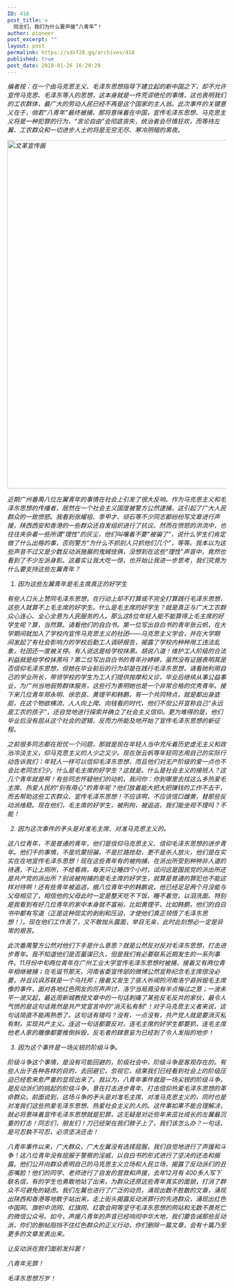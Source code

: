 ```yaml
---
ID: 418
post_title: >
  同志们，我们为什么要声援“八青年”！
author: pioneer
post_excerpt: ""
layout: post
permalink: https://sdxf28.gq/archives/418
published: true
post_date: 2018-01-26 16:20:29
---
```

<em>编者按：在一个由马克思主义、毛泽东思想指导下建立起的新中国之下，却不允许宣传马克思、毛泽东等人的思想，这本身就是一件荒谬绝伦的事情，这也表明我们的工农群体，最广大的劳动人民已经不再是这个国家的主人翁。此次事件的关键意义在于，倘若“八青年”最终被捕，那将意味着在中国，宣传毛泽东思想、马克思主义将是一种犯罪的行为，“言论自由”会彻底丧失，统治者会尽情狂欢，而等待左翼、工农群众和一切进步人士的将是无穷无尽、寒冷阴暗的黑夜。

<img class="alignnone size-full" src="https://pic.qiantucdn.com/58pic/12/57/52/80858PICWCE.jpg!/fw/780/watermark/url/L3dhdGVybWFyay12MS4zLnBuZw" alt="文革宣传画" width="650" height="800" />

近期广州番禺八位左翼青年的事情在社会上引发了很大反响。作为马克思主义和毛泽东思想的传播者，居然在一个社会主义国度被警方公然逮捕，这引起了广大人民群众的一致愤怒。我看到张耀祖、李甲才、顽石等不少同志都纷纷写文章进行声援，陕西西安和香港的一些群众还自发组织进行了抗议。然而在愤怒的洪流中，也往往夹杂着一些所谓“理性”的灰尘，他们叫嚷着不要“被骗了”，说什么学生们肯定做了什么出格的事，否则警方“为什么不抓别人只抓他们几个”，等等。我本以为这些声音不过又是少数反动派施展的鬼蜮伎俩，没想到在这些“理性”声音中，竟然也看到了不少左派身影。这着实让我大吃一惊，也开始让我进一步思考，我们究竟为什么要支持这些左翼青年？

1. 因为这些左翼青年是毛主席真正的好学生

有些人口头上赞同毛泽东思想，在行动上却不打算或不完全打算践行毛泽东思想，这些人就算不上毛主席的好学生。什么是毛主席的好学生？就是真正与广大工农群众心连心、全心全意为人民服务的人。那么这8位年轻人能不能算得上毛主席的好学生呢？算，当然算。请看他们的自白书。第一位写出自白书的青年张云帆，在大学期间就加入了学校内宣传马克思主义的社团——马克思主义学会，并在大学期间发起了有社会影响力的学校后勤工人调研报告，揭露了学校内种种用工违法乱象，社团还一度被关停。有人说这是给学校抹黑。胡说八道！维护工人阶级的合法利益就是给学校抹黑吗？第二位写出自白书的青年孙婷婷，虽然没有证据表明其是否信仰毛泽东思想，但她在毕业前后的行为却是在践行毛泽东思想，请看她利用自己的学业所长，带领学校的学生为工人们提供按摩和义诊，毕业后继续从事公益事业，为广州当地弱势群体服务，这些行为表明她也是一个非常合格的优秀青年。接下来几位青年郑永明、徐忠良、黄理平和韩鹏，有一个共同特点，就是都出身底层，在这个物欲横流、人人向上爬、向钱看的时代，他们不但公开宣称自己“永远是工农的孩子”，还自觉地进行探索并确立了社会主义信仰。更为难得的是，他们毕业后没有屈从这个社会的逻辑，反而力所能及地开始了宣传毛泽东思想的新征程。

之前很多同志都在担忧一个问题，那就是现在年轻人当中充斥着历史虚无主义和政治冷淡主义，仰马克思主义的人少之又少。现在张云帆等年轻同志用自己的实际行动告诉我们：年轻人一样可以信仰毛泽东思想，而且他们对无产阶级的爱一点也不会比老同志们少。什么是毛主席的好学生？这就是。什么是社会主义的接班人？这几个青年就是啊！有些同志怀疑他们的动机，我问你：你到哪里去找这么多热爱毛主席、热爱人民的“别有用心”的青年呢？他们放着能大把大把赚钱的工作不去干，而去帮助这些工农群众、宣传毛泽东思想！不应该啊，不应该信口雌黄，替那些反动派维稳。现在他们，毛主席的好学生，被刑拘，被追逃，我们能坐视不理吗？不能！

2. 因为这次事件的矛头是对准毛主席、对准马克思主义的。

这八位青年，不是普通的青年，他们是信仰马克思主义、信仰毛泽东思想的进步青年。他们干的事情，不是坑蒙拐骗，不是拦路抢劫，更不是杀人放火，他们是在实实在在地宣传毛泽东思想！现在这些青年有的被拘捕，在派出所受到种种非人道的待遇，不让上厕所，不给看病，每天只让睡四个小时，试问这是国民党的派出所还是共产党的派出所？别说被拘捕的是毛主席的好学生，就算是普通的罪犯也不能这样对待啊！还有些青年被追逃，据八位青年中的韩鹏说，他已经足足两个月没能与父母相见了，相信他的父母此时一定是整天吃不下饭，睡不着觉，以泪洗面。特别是我看到有好几位青年的家中本身就不富裕，比如黄理平，比如韩鹏，他们的自白书中都有写道（正是这种现实的剥削和压迫，才使他们真正领悟了毛泽东思想！）。现在他们工作丢了，又不敢抛头露面，举目无亲，此时此刻想必一定是异常的艰苦。

此次番禺警方公然对他们下手是什么意思？就是公然反对反对毛泽东思想，打击进步青年。我不知道他们是否蓄谋已久，但是我们有必要联系近期发生的一系列事件。11月份中旬两位青年在广州工业大学宣传毛泽东思想时被捕，接着又有两位青年相继被捕；在毛诞节那天，河南省委宣传部的微博公然宣称纪念毛主席很没必要，并且讥讽苏联是一个乌托邦；接着又发生了骇人听闻的河南洛宁县拆毁毛主席像的事件，面对各地红色网友的厉声声讨，洛宁当局竟没有半点悔过之意；一波未平一波又起，最近周新城教授文章中的一句话刺痛了某些反毛反共的家伙，最令人气愤的是这句话竟然是共产党宣言中的“消灭私有制”！对于马克思主义者来说，这句话简直不能再熟悉了。这句话有错吗？没有，一点没有，共产党人就是要消灭私有制，实现共产主义。连这一句话都要反对，连毛主席的好学生都要抓，连毛主席他老人家的雕像都要推倒拆毁，反毛者的肆意妄为已经到了令人发指的地步！

3. 因为这个事件是一场尖锐的阶级斗争。

阶级斗争这个事情，是没有可能回避的，阶级社会中，阶级斗争是客观存在的。有些人出于各种各样的目的，去回避它，忽视它，结果我们已经看到社会上的阶级压迫已经愈来愈严重的显现出来了。我以为，八青年事件就是一场尖锐的阶级斗争，是反动派们的挑起的阶级斗争，意在打击进步青年、打击信仰热爱毛泽东思想的革命群众。前面说到，这场斗争的矛头是对准毛主席、对准马克思主义的，同时也是对准我们这些热爱毛泽东思想、热爱社会主义的人的。这件事如果不能合理解决，就必将意味着宣传毛泽东思想就是犯罪，这无疑是对近些年来茁壮成长的左翼最沉重的打击！同志们，朋友们！刀已经架在我们脖子上了，我们该怎么办？一句话，是可忍孰不可忍，必须坚决还击！

八青年事件以来，广大群众，广大左翼没有选择屈服，我们自觉地进行了声援和斗争！这八位青年没有屈服于警察的淫威，以自白书的形式进行了坚决的还击和揭露。他们公开向群众表明自己的马克思主义立场和人民立场，揭露了反动派们的丑恶嘴脸！他们的同学、老师进行了自发的营救和声援，去年12月有 400多人写下联名信，有的学生也勇敢地站了出来，为群众还原这些青年真实的面貌，打消了群众不可避免的疑虑。我们左翼也进行了广泛的动员，涌现出数不胜数的文章，涌现出陕西和香港等地敢于站出来，走上街头揭露反动派罪行的先进群众，涌现出红色中国网、旗帜中流网、红旗网、红歌会网等坚守毛泽东思想的网站和无数不畏死亡的微信公众号。如今，声援八青年的声音已经响彻中华大地，我们要告诫那些反动派，你们的删帖阻挡不住红色群众的正义行动，你们删除一篇文章，会有十篇乃至更多的文章发表出来。

让反动派在我们面前发抖罢！

八青年无罪！

毛泽东思想万岁！